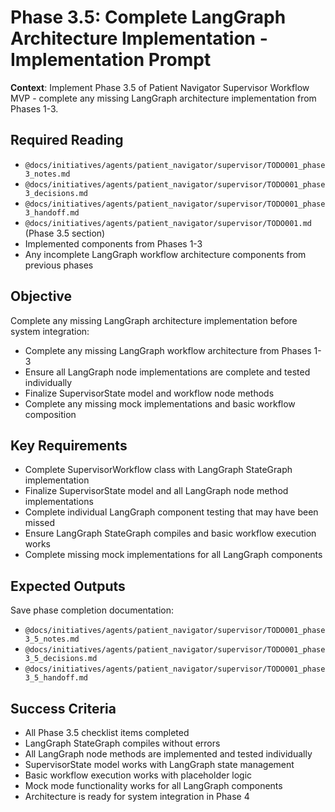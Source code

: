 # Phase 3.5: Complete LangGraph Architecture Implementation - Implementation Prompt

**Context**: Implement Phase 3.5 of Patient Navigator Supervisor Workflow MVP - complete any missing LangGraph architecture implementation from Phases 1-3.

## Required Reading
- `@docs/initiatives/agents/patient_navigator/supervisor/TODO001_phase3_notes.md`
- `@docs/initiatives/agents/patient_navigator/supervisor/TODO001_phase3_decisions.md`
- `@docs/initiatives/agents/patient_navigator/supervisor/TODO001_phase3_handoff.md`
- `@docs/initiatives/agents/patient_navigator/supervisor/TODO001.md` (Phase 3.5 section)
- Implemented components from Phases 1-3
- Any incomplete LangGraph workflow architecture components from previous phases

## Objective
Complete any missing LangGraph architecture implementation before system integration:
- Complete any missing LangGraph workflow architecture from Phases 1-3
- Ensure all LangGraph node implementations are complete and tested individually
- Finalize SupervisorState model and workflow node methods
- Complete any missing mock implementations and basic workflow composition

## Key Requirements
- Complete SupervisorWorkflow class with LangGraph StateGraph implementation
- Finalize SupervisorState model and all LangGraph node method implementations
- Complete individual LangGraph component testing that may have been missed
- Ensure LangGraph StateGraph compiles and basic workflow execution works
- Complete missing mock implementations for all LangGraph components

## Expected Outputs
Save phase completion documentation:
- `@docs/initiatives/agents/patient_navigator/supervisor/TODO001_phase3_5_notes.md`
- `@docs/initiatives/agents/patient_navigator/supervisor/TODO001_phase3_5_decisions.md`
- `@docs/initiatives/agents/patient_navigator/supervisor/TODO001_phase3_5_handoff.md`

## Success Criteria
- All Phase 3.5 checklist items completed
- LangGraph StateGraph compiles without errors
- All LangGraph node methods are implemented and tested individually
- SupervisorState model works with LangGraph state management
- Basic workflow execution works with placeholder logic
- Mock mode functionality works for all LangGraph components
- Architecture is ready for system integration in Phase 4